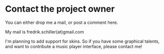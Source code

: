 # Contact the project owner #
You can either drop me a mail, or post a comment here.

My mail is fredrik.schiller(at)gmail.com


I'm planning to add support for skins.
So if you have some graphical talents, and want to contribute a music player interface, please contact me!